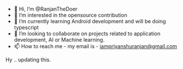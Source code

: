 - 👋 Hi, I’m @RanjanTheDoer
- 👀 I’m interested in the opensource contribution 
- 🌱 I’m currently learning Android development and will be doing typescript
- 💞️ I’m looking to collaborate on projects related to application development, AI or Machine learning. 
- 📫 How to reach me - my email is - iampriyanshuranjan@gmail.com

<!---
RanjanTheDoer/RanjanTheDoer is a ✨ special ✨ repository because its `README.md` (this file) appears on your GitHub profile.
You can click the Preview link to take a look at your changes.
--->
Hy .. updating this.
